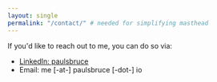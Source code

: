 ```yaml
---
layout: single
permalink: "/contact/" # needed for simplifying masthead
---
```


If you'd like to reach out to me, you can do so via:

- [LinkedIn: paulsbruce](https://www.linkedin.com/in/paulsbruce/)
- Email: me [-at-] paulsbruce [-dot-] io
